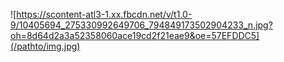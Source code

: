![https://scontent-atl3-1.xx.fbcdn.net/v/t1.0-9/10405694_275330992649706_794849173502904233_n.jpg?oh=8d64d2a3a52358060ace19cd2f21eae9&oe=57EFDDC5](/pathto/img.jpg)
